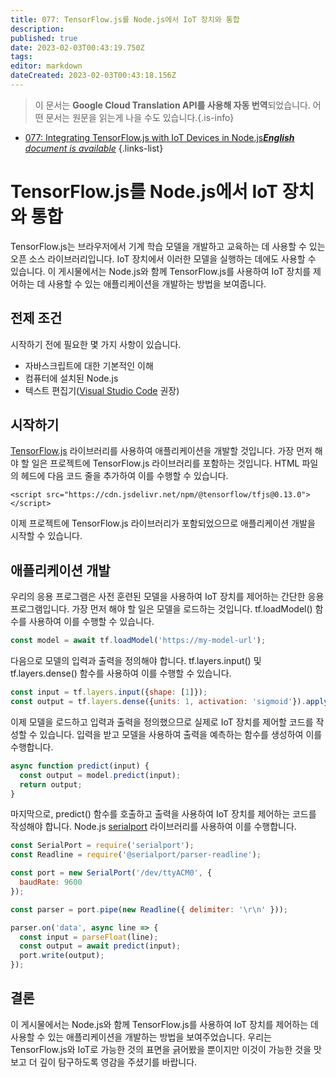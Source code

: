 ```yaml
---
title: 077: TensorFlow.js를 Node.js에서 IoT 장치와 통합
description: 
published: true
date: 2023-02-03T00:43:19.750Z
tags: 
editor: markdown
dateCreated: 2023-02-03T00:43:18.156Z
---
```


> 이 문서는 **Google Cloud Translation API를 사용해 자동 번역**되었습니다.
어떤 문서는 원문을 읽는게 나을 수도 있습니다.{.is-info}



- [077: Integrating TensorFlow.js with IoT Devices in Node.js***English** document is available*](/en/Knowledge-base/TensorFlow-js/Learning/077-integrating-tensorflow-js-with-iot-devices-in-node-js)
{.links-list}


# TensorFlow.js를 Node.js에서 IoT 장치와 통합

TensorFlow.js는 브라우저에서 기계 학습 모델을 개발하고 교육하는 데 사용할 수 있는 오픈 소스 라이브러리입니다. IoT 장치에서 이러한 모델을 실행하는 데에도 사용할 수 있습니다. 이 게시물에서는 Node.js와 함께 TensorFlow.js를 사용하여 IoT 장치를 제어하는 데 사용할 수 있는 애플리케이션을 개발하는 방법을 보여줍니다.

## 전제 조건

시작하기 전에 필요한 몇 가지 사항이 있습니다.

- 자바스크립트에 대한 기본적인 이해
- 컴퓨터에 설치된 Node.js
- 텍스트 편집기([Visual Studio Code](https://code.visualstudio.com/) 권장)

## 시작하기

[TensorFlow.js](https://js.tensorflow.org/) 라이브러리를 사용하여 애플리케이션을 개발할 것입니다. 가장 먼저 해야 할 일은 프로젝트에 TensorFlow.js 라이브러리를 포함하는 것입니다. HTML 파일의 헤드에 다음 코드 줄을 추가하여 이를 수행할 수 있습니다.

```
<script src="https://cdn.jsdelivr.net/npm/@tensorflow/tfjs@0.13.0"> </script>
```

이제 프로젝트에 TensorFlow.js 라이브러리가 포함되었으므로 애플리케이션 개발을 시작할 수 있습니다.

## 애플리케이션 개발

우리의 응용 프로그램은 사전 훈련된 모델을 사용하여 IoT 장치를 제어하는 간단한 응용 프로그램입니다. 가장 먼저 해야 할 일은 모델을 로드하는 것입니다. tf.loadModel() 함수를 사용하여 이를 수행할 수 있습니다.

```javascript
const model = await tf.loadModel('https://my-model-url');
```

다음으로 모델의 입력과 출력을 정의해야 합니다. tf.layers.input() 및 tf.layers.dense() 함수를 사용하여 이를 수행할 수 있습니다.

```javascript
const input = tf.layers.input({shape: [1]});
const output = tf.layers.dense({units: 1, activation: 'sigmoid'}).apply(input);
```

이제 모델을 로드하고 입력과 출력을 정의했으므로 실제로 IoT 장치를 제어할 코드를 작성할 수 있습니다. 입력을 받고 모델을 사용하여 출력을 예측하는 함수를 생성하여 이를 수행합니다.

```javascript
async function predict(input) {
  const output = model.predict(input);
  return output;
}
```

마지막으로, predict() 함수를 호출하고 출력을 사용하여 IoT 장치를 제어하는 코드를 작성해야 합니다. Node.js [serialport](https://serialport.io/) 라이브러리를 사용하여 이를 수행합니다.

```javascript
const SerialPort = require('serialport');
const Readline = require('@serialport/parser-readline');

const port = new SerialPort('/dev/ttyACM0', {
  baudRate: 9600
});

const parser = port.pipe(new Readline({ delimiter: '\r\n' }));

parser.on('data', async line => {
  const input = parseFloat(line);
  const output = await predict(input);
  port.write(output);
});
```

## 결론

이 게시물에서는 Node.js와 함께 TensorFlow.js를 사용하여 IoT 장치를 제어하는 데 사용할 수 있는 애플리케이션을 개발하는 방법을 보여주었습니다. 우리는 TensorFlow.js와 IoT로 가능한 것의 표면을 긁어봤을 뿐이지만 이것이 가능한 것을 맛보고 더 깊이 탐구하도록 영감을 주셨기를 바랍니다.
